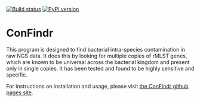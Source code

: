 [![Build status](https://travis-ci.org/lowandrew/ConFindr.svg?master)](https://travis-ci.org/lowandrew)
[![PyPI version](https://badge.fury.io/py/confindr.svg)](https://badge.fury.io/py/confindr)

# ConFindr

This program is designed to find bacterial intra-species contamination in raw NGS data. It does this
 by looking for multiple copies of rMLST genes, which are known to be universal across the bacterial kingdom
 and present only in single copies. It has been tested and found to be highly sensitive and specific.

For instructions on installation and usage, please visit [the ConFindr github pages site](https://lowandrew.github.io/ConFindr/).
